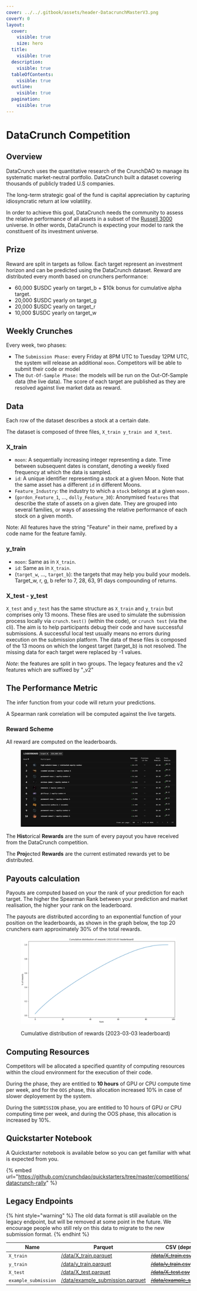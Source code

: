 ```yaml
---
cover: ../../.gitbook/assets/header-DatacrunchMasterV3.png
coverY: 0
layout:
  cover:
    visible: true
    size: hero
  title:
    visible: true
  description:
    visible: true
  tableOfContents:
    visible: true
  outline:
    visible: true
  pagination:
    visible: true
---
```


# DataCrunch Competition

## Overview

DataCrunch uses the quantitative research of the CrunchDAO to manage its systematic market-neutral portfolio. DataCrunch built a dataset covering thousands of publicly traded U.S companies.

The long-term strategic goal of the fund is capital appreciation by capturing idiosyncratic return at low volatility.

In order to achieve this goal, DataCrunch needs the community to assess the relative performance of all assets in a subset of the [Russell 3000](https://www.investopedia.com/terms/r/russell\_3000.asp) universe. In other words, DataCrunch is expecting your model to rank the constituent of its investment universe.

## Prize

Reward are split in targets as follow. Each target represent an investment horizon and can be predicted using the DataCrunch dataset. Reward are distributed every month based on crunchers performance:

* 60,000 $USDC yearly on target\_b + $10k bonus for cumulative alpha target.
* 20,000 $USDC yearly on target\_g
* 20,000 $USDC yearly on target\_r
* 10,000 $USDC yearly on target\_w

## Weekly Crunches

Every week, two phases:

* The `Submission Phase:` every Friday at 8PM UTC to Tuesday 12PM UTC, the system will release an additional `moon`. Competitors will be able to submit their code or model
* The `Out-Of-Sample Phase:` the models will be run on the Out-Of-Sample data (the live data). The score of each target are published as they are resolved against live market data as reward.

## Data

Each row of the dataset describes a stock at a certain date.

The dataset is composed of three files, `X_train y_train and X_test`.

### X\_train

* `moon`: A sequentially increasing integer representing a date. Time between subsequent dates is constant, denoting a weekly fixed frequency at which the data is sampled.
* `id`: A unique identifier representing a stock at a given Moon. Note that the same asset has a different `id` in different Moons.
* `Feature_Industry`: the industry to which a `stock` belongs at a given `moon.`
* (`gordon_Feature_1`, …, `dolly_Feature_30`): Anonymised `features` that describe the state of assets on a given date. They are grouped into several families, or ways of assessing the relative performance of each stock on a given month.

Note: All features have the string "Feature" in their name, prefixed by a code name for the feature family.

### y\_train

* `moon`: Same as in `X_train`.
* `id`: Same as in `X_train`.
* (`target_w`, …, `target_b`): the targets that may help you build your models. Target\_w, r, g, b refer to 7, 28, 63, 91 days compounding of returns.&#x20;

### X\_test - y\_test

`X_test` and `y_test` has the same structure as `X_train` and `y_train` but comprises only 13 moons. These files are used to simulate the submission process locally via `crunch.test()` (within the code), or `crunch test` (via the cli). The aim is to help participants debug their code and have successful submissions. A successful local test usually means no errors during execution on the submission platform. The data of these files is composed of the 13 moons on which the longest target (target\_b) is not resolved. The missing data for each target were replaced by -1 values.

_Note_: the features are split in two groups. The legacy features and the v2 features which are suffixed by "\_v2"

## The Performance Metric

The infer function from your code will return your predictions.&#x20;

A Spearman rank correlation will be computed against the live targets.&#x20;

### Reward Scheme

All reward are computed on the leaderboards.

<figure><img src="../../.gitbook/assets/image (89).png" alt=""><figcaption></figcaption></figure>

The **Hist**orical **Rewards** are the sum of every payout you have received from the DataCrunch competition.

The **Proj**ected **Rewards** are the current estimated rewards yet to be distributed.

## Payouts calculation

Payouts are computed based on your the rank of your prediction for each target. The higher the Spearman Rank between your prediction and market realisation, the higher your rank on the leaderboard.&#x20;

The payouts are distributed according to an exponential function of your position on the leaderboards, as shown in the graph below, the top 20 crunchers earn approximately 30% of the total rewards.

<figure><img src="../../.gitbook/assets/image (68).png" alt=""><figcaption><p>Cumulative distribution of rewards (2023-03-03 leaderboard)</p></figcaption></figure>

## Computing Resources

Competitors will be allocated a specified quantity of computing resources within the cloud environment for the execution of their code.&#x20;

During the phase, they are entitled to **10 hours** of GPU or CPU compute time per week, and for the `OOS` phase, this allocation increased 10% in case of slower deployement by the system.

During the `SUBMISSION`  phase, you are entitled to 10 hours of GPU or CPU computing time per week, and during the OOS phase, this allocation is increased by 10%.

## Quickstarter Notebook

A Quickstarter notebook is available below so you can get familiar with what is expected from you.

{% embed url="https://github.com/crunchdao/quickstarters/tree/master/competitions/datacrunch-rally" %}

## Legacy Endpoints

{% hint style="warning" %}
The old data format is still available on the legacy endpoint, but will be removed at some point in the future. We encourage people who still rely on this data to migrate to the new submission format.
{% endhint %}

<table><thead><tr><th width="233">Name</th><th width="304">Parquet</th><th width="266">CSV (deprecated)</th></tr></thead><tbody><tr><td><code>X_train</code></td><td><a href="https://tournament.crunchdao.com/data/X_train.parquet">/data/X_train.parquet</a></td><td><a href="https://tournament.crunchdao.com/data/X_train.csv"><del>/data/X_train.csv</del></a></td></tr><tr><td><code>y_train</code></td><td><a href="https://tournament.crunchdao.com/data/y_train.parquet">/data/y_train.parquet</a></td><td><a href="https://tournament.crunchdao.com/data/y_train.csv"><del>/data/y_train.csv</del></a></td></tr><tr><td><code>X_test</code></td><td><a href="https://tournament.crunchdao.com/data/X_test.parquet">/data/X_test.parquet</a></td><td><a href="https://tournament.crunchdao.com/data/X_test.csv"><del>/data/X_test.csv</del></a></td></tr><tr><td><code>example_submission</code></td><td><a href="https://tournament.crunchdao.com/data/example_submission.parquet">/data/example_submission.parquet</a></td><td><a href="https://tournament.crunchdao.com/data/example_submission.csv"><del>/data/example_submission.csv</del></a></td></tr></tbody></table>
